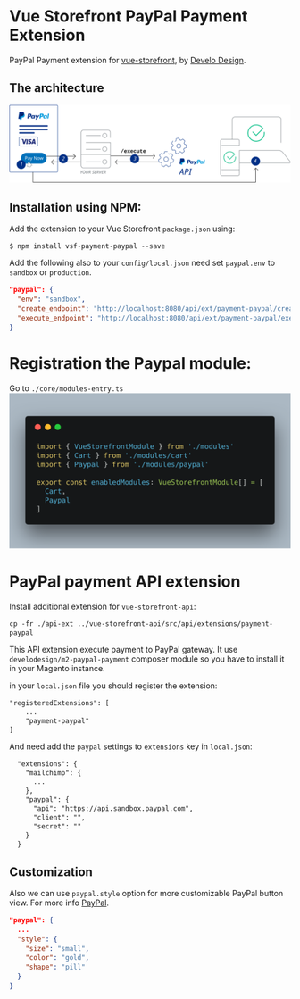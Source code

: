 # Vue Storefront PayPal Payment Extension

PayPal Payment extension for [vue-storefront](https://github.com/DivanteLtd/vue-storefront), by [Develo Design](https://www.develodesign.co.uk).

## The architecture
![Architecture diagram](docs/executing-paypal-payment-server-integration.svg)

## Installation using NPM:

Add the extension to your Vue Storefront `package.json` using:
```shell
$ npm install vsf-payment-paypal --save
```

Add the following also to your `config/local.json` need set `paypal.env` to `sandbox` or `production`.
```json
"paypal": {
  "env": "sandbox",
  "create_endpoint": "http://localhost:8080/api/ext/payment-paypal/create",
  "execute_endpoint": "http://localhost:8080/api/ext/payment-paypal/execute"
}
```

# Registration the Paypal module:

Go to `./core/modules-entry.ts`
![Paypal register as module](docs/paypal-entry.png)


# PayPal payment API extension

Install additional extension for `vue-storefront-api`:
```shell
cp -fr ./api-ext ../vue-storefront-api/src/api/extensions/payment-paypal
```

This API extension execute payment to PayPal gateway.
It use `develodesign/m2-paypal-payment` composer module so you have to install it in your Magento instance.

in your `local.json` file you should register the extension:
```
"registeredExtensions": [
    ...
    "payment-paypal"
]
```

And need add the `paypal` settings to `extensions` key in `local.json`:
```
  "extensions": {
    "mailchimp": {
      ...
    },
    "paypal": {
      "api": "https://api.sandbox.paypal.com",
      "client": "",
      "secret": ""
    }
  }
```


## Customization

Also we can use `paypal.style` option for more customizable PayPal button view. For more info [PayPal](https://developer.paypal.com/demo/checkout/#/pattern/checkout).

```json
"paypal": {
  ...
  "style": {
    "size": "small",
    "color": "gold",
    "shape": "pill"
  }
}
```
